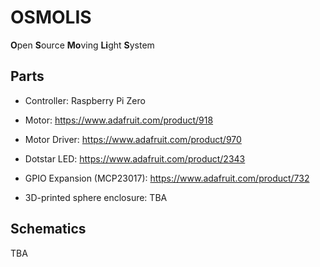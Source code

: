 # OSMOLIS
**O**pen **S**ource **Mo**ving **Li**ght **S**ystem

## Parts

* Controller: Raspberry Pi Zero

* Motor: https://www.adafruit.com/product/918

* Motor Driver: https://www.adafruit.com/product/970

* Dotstar LED: https://www.adafruit.com/product/2343

* GPIO Expansion (MCP23017): https://www.adafruit.com/product/732

* 3D-printed sphere enclosure: TBA

## Schematics
TBA

